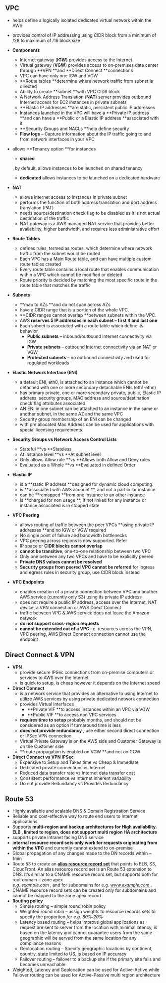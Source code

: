 ## VPC

* helps define a logically isolated dedicated virtual network within the AWS
* provides control of IP addressing using CIDR block from a minimum of /28 to maximum of /16 block size
* **Components**
  * Internet gateway \(**IGW**\) provides access to the Internet
  * Virtual gateway \(**VGW**\) provides access to on-premises data center through **VPN **and **Direct Connect **connections
  * VPC can have only one IGW and VGW
  * **Route tables **determine where network traffic from subnet is directed
  * Ability to create **subnet **with VPC CIDR block
  * A Network Address Translation \(**NAT**\) server provides outbound Internet access for EC2 instances in private subnets
  * **Elastic IP addresses **are static, persistent public IP addresses
  * Instances launched in the VPC will have a **Private IP address **and can have a **Public or a Elastic IP address **associated with it
  * **Security Groups and NACLs **help define security
  * **Flow logs**
    – Capture information about the IP traffic going to and from network interfaces in your VPC
* allows **Tenancy option **for instances

  * **shared**

  , by default, allows instances to be launched on shared tenancy

  * **dedicated**
    allows instances to be launched on a dedicated hardware

* **NAT**
  * allows internet access to instances in private subnet
  * performs the function of both address translation and port address translation \(PAT\)
  * needs source/destination check flag to be disabled as it is not actual destination of  the traffic
  * NAT gateway is a AWS managed NAT service that provides better availability, higher bandwidth, and requires less administrative effort
* **Route Tables**
  * defines rules, termed as routes, which determine where network traffic from the subnet would be routed
  * Each VPC has a Main Route table, and can have multiple custom route tables created
  * Every route table contains a local route that enables communication within a VPC which cannot be modified or deleted
  * Route priority is decided by matching the most specific route in the route table that matches the traffic
* **Subnets**
  * **map to AZs **and do not span across AZs
  * have a CIDR range that is a portion of the whole VPC.
  * **CIDR ranges cannot overlap **between subnets within the VPC.
  * AWS **reserves 5 IP addresses in each subnet – first 4 and last one**
  * Each subnet is associated with a route table which define its behavior
    * **Public subnets**
      – inbound/outbound Internet connectivity via IGW
    * **Private subnets**
      – outbound Internet connectivity via an NAT or VGW
    * **Protected subnets**
      – no outbound connectivity and used for regulated workloads
* **Elastic Network Interface \(ENI\)**
  * a default ENI, eth0, is attached to an instance which cannot be detached with one or more secondary detachable ENIs \(eth1-ethn\)
  * has primary private, one or more secondary private, public, Elastic IP address, security groups, MAC address and source/destination check flag attributes associated
  * AN ENI in one subnet can be attached to an instance in the same or another subnet, in the same AZ and the same VPC
  * Security group membership of an ENI can be changed
  * with pre allocated Mac Address can be used for applications with special licensing requirements
* **Security Groups vs Network Access Control Lists**
  * Stateful **vs **Stateless
  * At instance level **vs **At subnet level
  * Only allows Allow rule **vs **Allows both Allow and Deny rules
  * Evaluated as a Whole **vs **Evaluated in defined Order
* **Elastic IP**
  * is a **static IP address **designed for dynamic cloud computing.
  * is **associated with AWS account **, and not a particular instance
  * can be **remapped **from one instance to an other instance
  * is  **charged for non usage **, if not linked for any instance or instance associated is in stopped state
* **VPC Peering**
  * allows routing of traffic between the peer VPCs **using private IP addresses **and no IGW or VGW required
  * No single point of failure and bandwidth bottlenecks
  * VPC peering across regions is now supported. Refer
  * IP space or **CIDR blocks cannot overlap**
  * **cannot be transitive**, one-to-one relationship between two VPC
  * Only one between any two VPCs and have to be explicitly peered
  * **Private DNS values cannot be resolved**
  * **Security groups from peered VPC cannot be referred**
    for ingress and egress rules in security group, use CIDR block instead
* **VPC Endpoints**
  * enables creation of a private connection between VPC and another AWS service \(currently only S3\) using its private IP address
  * does not require a public IP address, access over the Internet, NAT device, a VPN connection or AWS Direct Connect
  * traffic between VPC & AWS service does not leave the Amazon network
  * **do not support cross-region requests**
  * **cannot be extended out of a VPC**
    i.e. resources across the VPN, VPC peering, AWS Direct Connect connection cannot use the endpoint

## Direct Connect & VPN

* **VPN**
  * provide secure IPSec connections from on-premise computers or services to AWS over the Internet
  * is quick to setup, is cheap however it depends on the Internet speed
* **Direct Connect**
  * is a network service that provides an alternative to using Internet to utilize AWS services by using private dedicated network connection
  * provides Virtual Interfaces
    * **Private VIF **to access instances within an VPC via VGW
    * **Public VIF **to access non VPC services
  * **requires time to setup**
    probably months, and should not be considered as an option if turnaround time is less
  * **does not provide redundancy**
    , use either second direct connection or IPSec VPN connection
  * Virtual Private Gateway is on the AWS side and Customer Gateway is on the Customer side
  * **route propagation is enabled on VGW **and not on CGW
* **Direct Connect vs VPN IPSec**
  * Expensive to Setup and Takes time vs Cheap & Immediate
  * Dedicated private connections vs Internet
  * Reduced data transfer rate vs Internet data transfer cost
  * Consistent performance vs Internet inherent variability
  * Do not provide Redundancy vs Provides Redundancy

## Route 53

* Highly available and scalable DNS & Domain Registration Service
* Reliable and cost-effective way to route end users to Internet applications
* Supports
  **multi-region and backup architectures for High availability. ELB , limited to region, does not support multi region HA architecture**
* supports private Intranet facing DNS service
* **internal resource record sets only work for requests originating from within the VPC**
  and currently cannot extend to on-premise
* Global propagation of any changes made to the DN records within ~ 1min
* Route 53 to create an
  [**alias resource record set**](http://docs.aws.amazon.com/Route53/latest/DeveloperGuide/resource-record-sets-choosing-alias-non-alias.html)
  that points to ELB, S3, CloudFront. An alias resource record set is an Route 53 extension to DNS. It’s similar to a CNAME resource record set, but supports both for root domain – zone apex  
  _e.g. example.com_
  , and for subdomains for e.g.
  _www.example.com_
  .
* CNAME resource record sets can be created only for subdomains and cannot be mapped to the zone apex record
* **Routing policy**
  * Simple routing – simple round robin policy
  * Weighted round robin – assign weights to resource records sets to specify the proportion 
    _for e.g. 80%:20%_
  * Latency based routing – helps improve global applications as request are sent to server from the location with minimal latency, is based on the latency and cannot guarantee users from the same geographic will be served from the same location for any compliance reasons
  * Geolocation routing – Specify geographic locations by continent, country, state limited to US, is based on IP accuracy
  * Failover routing – failover to a backup site if the primary site fails and becomes unreachable
* Weighted, Latency and Geolocation can be used for Active-Active while Failover routing can be used for Active-Passive multi region architecture



